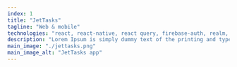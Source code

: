 ```yaml
---
index: 1
title: "JetTasks"
tagline: "Web & mobile"
technologies: "react, react-native, react query, firebase-auth, realm, redux, framer-motion"
description: "Lorem Ipsum is simply dummy text of the printing and typesetting industry. Lorem Ipsum has been the industry's standard dummy text ever since the 1500s, when an unknown printer took a galley of type and scrambled it to make a type specimen book. It has survived not only five centuries, but also the leap into e"
main_image: "./jettasks.png"
main_image_alt: "JetTasks app"
---
```

